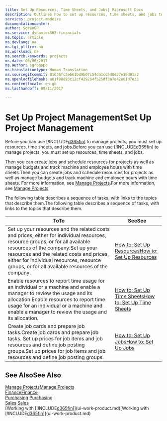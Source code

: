 ```yaml
---
title: Set Up Resources, Time Sheets, and Jobs| Microsoft Docs
description: Outlines how to set up resources, time sheets, and jobs to manage projects.
services: project-madeira
documentationcenter: 
author: SorenGP
ms.service: dynamics365-financials
ms.topic: article
ms.devlang: na
ms.tgt_pltfrm: na
ms.workload: na
ms.search.keywords: projects
ms.date: 06/06/2017
ms.author: sgroespe
ms.translationtype: Human Translation
ms.sourcegitcommit: 81636fc2e661bd9b07c54da1cd5d0d27e30d01a2
ms.openlocfilehash: a01f90d93c12cf429264f525df3a7e42e01d7e33
ms.contentlocale: en-gb
ms.lasthandoff: 09/11/2017

---
```

# <a name="set-up-project-management"></a><span data-ttu-id="c280c-103">Set Up Project Management</span><span class="sxs-lookup"><span data-stu-id="c280c-103">Set Up Project Management</span></span>
<span data-ttu-id="c280c-104">Before you can use [!INCLUDE[d365fin](includes/d365fin_md.md)] to manage projects, you must set up resources, time sheets, and jobs.</span><span class="sxs-lookup"><span data-stu-id="c280c-104">Before you can use [!INCLUDE[d365fin](includes/d365fin_md.md)] to manage projects, you must set up resources, time sheets, and jobs.</span></span>

<span data-ttu-id="c280c-105">Then you can create jobs and schedule resources for projects as well as manage budgets and track machine and employee hours with time sheets.</span><span class="sxs-lookup"><span data-stu-id="c280c-105">Then you can create jobs and schedule resources for projects as well as manage budgets and track machine and employee hours with time sheets.</span></span> <span data-ttu-id="c280c-106">For more information, see [Manage Projects](projects-manage-projects.md).</span><span class="sxs-lookup"><span data-stu-id="c280c-106">For more information, see [Manage Projects](projects-manage-projects.md).</span></span>  

<span data-ttu-id="c280c-107">The following table describes a sequence of tasks, with links to the topics that describe them.</span><span class="sxs-lookup"><span data-stu-id="c280c-107">The following table describes a sequence of tasks, with links to the topics that describe them.</span></span>

| <span data-ttu-id="c280c-108">To</span><span class="sxs-lookup"><span data-stu-id="c280c-108">To</span></span> | <span data-ttu-id="c280c-109">See</span><span class="sxs-lookup"><span data-stu-id="c280c-109">See</span></span> |
| --- | --- |
| <span data-ttu-id="c280c-110">Set up your resources and the related costs and prices, either for individual resources, resource groups, or for all available resources of the company.</span><span class="sxs-lookup"><span data-stu-id="c280c-110">Set up your resources and the related costs and prices, either for individual resources, resource groups, or for all available resources of the company.</span></span> |[<span data-ttu-id="c280c-111">How to: Set Up Resources</span><span class="sxs-lookup"><span data-stu-id="c280c-111">How to: Set Up Resources</span></span>](projects-how-setup-resources.md) |
| <span data-ttu-id="c280c-112">Enable resources to report time usage for an individual or a machine and enable a manager to review the usage and its allocation.</span><span class="sxs-lookup"><span data-stu-id="c280c-112">Enable resources to report time usage for an individual or a machine and enable a manager to review the usage and its allocation.</span></span> |[<span data-ttu-id="c280c-113">How to: Set Up Time Sheets</span><span class="sxs-lookup"><span data-stu-id="c280c-113">How to: Set Up Time Sheets</span></span>](projects-how-setup-time-sheets.md) |
| <span data-ttu-id="c280c-114">Create job cards and prepare job tasks.</span><span class="sxs-lookup"><span data-stu-id="c280c-114">Create job cards and prepare job tasks.</span></span> <span data-ttu-id="c280c-115">Set up prices for job items and job resources and define job posting groups.</span><span class="sxs-lookup"><span data-stu-id="c280c-115">Set up prices for job items and job resources and define job posting groups.</span></span> |[<span data-ttu-id="c280c-116">How to: Set Up Jobs</span><span class="sxs-lookup"><span data-stu-id="c280c-116">How to: Set Up Jobs</span></span>](projects-how-setup-jobs.md) |

## <a name="see-also"></a><span data-ttu-id="c280c-117">See Also</span><span class="sxs-lookup"><span data-stu-id="c280c-117">See Also</span></span>
[<span data-ttu-id="c280c-118">Manage Projects</span><span class="sxs-lookup"><span data-stu-id="c280c-118">Manage Projects</span></span>](projects-manage-projects.md)  
[<span data-ttu-id="c280c-119">Finance</span><span class="sxs-lookup"><span data-stu-id="c280c-119">Finance</span></span>](finance.md)  
<span data-ttu-id="c280c-120">[Purchasing](purchasing-manage-purchasing.md)       </span><span class="sxs-lookup"><span data-stu-id="c280c-120">[Purchasing](purchasing-manage-purchasing.md)       </span></span>  
<span data-ttu-id="c280c-121">[Sales](sales-manage-sales.md)   </span><span class="sxs-lookup"><span data-stu-id="c280c-121">[Sales](sales-manage-sales.md)   </span></span>  
<span data-ttu-id="c280c-122">[Working with [!INCLUDE[d365fin](includes/d365fin_md.md)]](ui-work-product.md)</span><span class="sxs-lookup"><span data-stu-id="c280c-122">[Working with [!INCLUDE[d365fin](includes/d365fin_md.md)]](ui-work-product.md)</span></span>  

